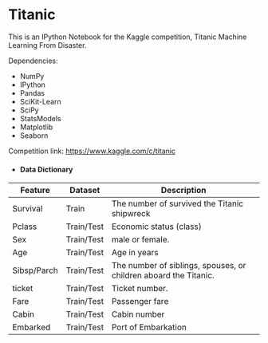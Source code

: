 # Titanic


This is  an IPython Notebook for the Kaggle competition, Titanic Machine Learning From Disaster.


Dependencies:
- NumPy
- IPython
- Pandas
- SciKit-Learn
- SciPy
- StatsModels
- Matplotlib
- Seaborn


Competition link: https://www.kaggle.com/c/titanic


-  #### Data Dictionary

|Feature|Dataset|Description|
|-------|---|---|
|Survival|Train|The number of survived the Titanic shipwreck| 
|Pclass|Train/Test|Economic status (class)| 
|Sex|Train/Test|male or female.| 
|Age|Train/Test|Age in years| 
|Sibsp/Parch|Train/Test|The number of siblings, spouses, or children aboard the Titanic.| 
|ticket|Train/Test|Ticket number.| 
|Fare|Train/Test|Passenger fare| 
|Cabin|Train/Test|Cabin number| 
|Embarked|Train/Test|Port of Embarkation| 


